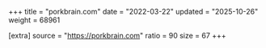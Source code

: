 +++
title = "porkbrain.com"
date = "2022-03-22"
updated = "2025-10-26"
weight = 68961

[extra]
source = "https://porkbrain.com"
ratio = 90
size = 67
+++
